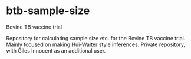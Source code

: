 btb-sample-size
===============

Bovine TB vaccine trial


Repository for calculating sample size etc. for the Bovine TB vaccine trial. Mainly focused on 
making Hui-Walter style inferences. Private repository, with Giles Innocent as an additional user. 
